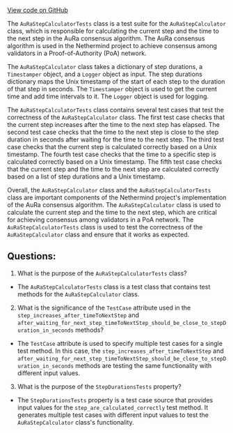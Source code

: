 [View code on GitHub](https://github.com/nethermindeth/nethermind/Nethermind.AuRa.Test/AuRaStepCalculatorTests.cs)

The `AuRaStepCalculatorTests` class is a test suite for the `AuRaStepCalculator` class, which is responsible for calculating the current step and the time to the next step in the AuRa consensus algorithm. The AuRa consensus algorithm is used in the Nethermind project to achieve consensus among validators in a Proof-of-Authority (PoA) network.

The `AuRaStepCalculator` class takes a dictionary of step durations, a `Timestamper` object, and a `Logger` object as input. The step durations dictionary maps the Unix timestamp of the start of each step to the duration of that step in seconds. The `Timestamper` object is used to get the current time and add time intervals to it. The `Logger` object is used for logging.

The `AuRaStepCalculatorTests` class contains several test cases that test the correctness of the `AuRaStepCalculator` class. The first test case checks that the current step increases after the time to the next step has elapsed. The second test case checks that the time to the next step is close to the step duration in seconds after waiting for the time to the next step. The third test case checks that the current step is calculated correctly based on a Unix timestamp. The fourth test case checks that the time to a specific step is calculated correctly based on a Unix timestamp. The fifth test case checks that the current step and the time to the next step are calculated correctly based on a list of step durations and a Unix timestamp.

Overall, the `AuRaStepCalculator` class and the `AuRaStepCalculatorTests` class are important components of the Nethermind project's implementation of the AuRa consensus algorithm. The `AuRaStepCalculator` class is used to calculate the current step and the time to the next step, which are critical for achieving consensus among validators in a PoA network. The `AuRaStepCalculatorTests` class is used to test the correctness of the `AuRaStepCalculator` class and ensure that it works as expected.
## Questions: 
 1. What is the purpose of the `AuRaStepCalculatorTests` class?
- The `AuRaStepCalculatorTests` class is a test class that contains test methods for the `AuRaStepCalculator` class.

2. What is the significance of the `TestCase` attribute used in the `step_increases_after_timeToNextStep` and `after_waiting_for_next_step_timeToNextStep_should_be_close_to_stepDuration_in_seconds` methods?
- The `TestCase` attribute is used to specify multiple test cases for a single test method. In this case, the `step_increases_after_timeToNextStep` and `after_waiting_for_next_step_timeToNextStep_should_be_close_to_stepDuration_in_seconds` methods are testing the same functionality with different input values.

3. What is the purpose of the `StepDurationsTests` property?
- The `StepDurationsTests` property is a test case source that provides input values for the `step_are_calculated_correctly` test method. It generates multiple test cases with different input values to test the `AuRaStepCalculator` class's functionality.